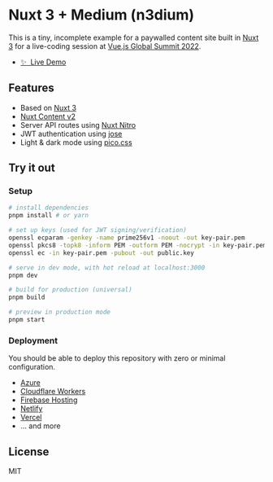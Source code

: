# Nuxt 3 + Medium (n3dium)

This is a tiny, incomplete example for a paywalled content site built in [Nuxt 3](https://v3.nuxtjs.org/) for a live-coding session at [Vue.js Global Summit 2022](https://vue.geekle.us/).

- [✨ &nbsp;Live Demo](https://n3dium.netlify.app/login)

## Features

- Based on [Nuxt 3](https://v3.nuxtjs.org/)
- [Nuxt Content v2](https://content.nuxtjs.org/)
- Server API routes using [Nuxt Nitro](https://v3.nuxtjs.org/concepts/server-engine)
- JWT authentication using [jose](https://github.com/panva/jose/)
- Light & dark mode using [pico.css](https://picocss.com/docs/)

## Try it out

### Setup

```bash
# install dependencies
pnpm install # or yarn

# set up keys (used for JWT signing/verification)
openssl ecparam -genkey -name prime256v1 -noout -out key-pair.pem
openssl pkcs8 -topk8 -inform PEM -outform PEM -nocrypt -in key-pair.pem -out private.key
openssl ec -in key-pair.pem -pubout -out public.key

# serve in dev mode, with hot reload at localhost:3000
pnpm dev

# build for production (universal)
pnpm build

# preview in production mode
pnpm start
```

### Deployment

You should be able to deploy this repository with zero or minimal configuration.

- [Azure](https://v3.nuxtjs.org/docs/deployment/azure)
- [Cloudflare Workers](https://v3.nuxtjs.org/docs/deployment/cloudflare)
- [Firebase Hosting](https://v3.nuxtjs.org/docs/deployment/firebase)
- [Netlify](https://v3.nuxtjs.org/docs/deployment/netlify)
- [Vercel](https://v3.nuxtjs.org/docs/deployment/vercel)
- ... and more

## License

MIT
